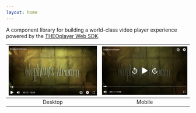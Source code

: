 ```yaml
---
layout: home
---
```


A component library for building a world-class video player experience powered by
the [THEOplayer Web SDK](https://www.theoplayer.com/product/theoplayer).

| ![Screenshot on desktop](./assets/screenshot-desktop.png) | ![Screenshot on mobile](./assets/screenshot-mobile.png) |
| :-------------------------------------------------------: | :-----------------------------------------------------: |
|                          Desktop                          |                         Mobile                          |
